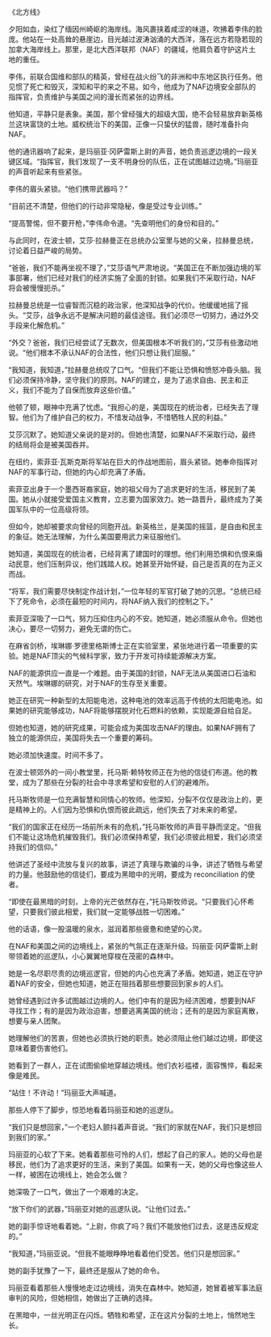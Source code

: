 《北方线》

夕阳如血，染红了缅因州崎岖的海岸线。海风裹挟着咸涩的味道，吹拂着李伟的脸庞。他站在一处高耸的悬崖边，目光越过波涛汹涌的大西洋，落在远方若隐若现的加拿大海岸线上。那里，是北大西洋联邦（NAF）的疆域，他肩负着守护这片土地的重任。

李伟，前联合国维和部队的精英，曾经在战火纷飞的非洲和中东地区执行任务。他见惯了死亡和毁灭，深知和平的来之不易。如今，他成为了NAF边境安全部队的指挥官，负责维护与美国之间的漫长而紧张的边界线。

他知道，平静只是表象。美国，那个曾经强大的超级大国，绝不会轻易放弃新英格兰这块富饶的土地。威权统治下的美国，正像一只蛰伏的猛兽，随时准备扑向NAF。

他的通讯器响了起来，是玛丽亚·冈萨雷斯上尉的声音，她负责巡逻边境的一段关键区域。“指挥官，我们发现了一支不明身份的队伍，正在试图越过边境。”玛丽亚的声音听起来有些紧张。

李伟的眉头紧锁。“他们携带武器吗？”

“目前还不清楚，但他们的行动非常隐秘，像是受过专业训练。”

“提高警惕，但不要开枪，”李伟命令道。“先查明他们的身份和目的。”

与此同时，在波士顿，艾莎·拉赫曼正在总统办公室里与她的父亲，拉赫曼总统，讨论着日益严峻的局势。

“爸爸，我们不能再坐视不理了，”艾莎语气严肃地说。“美国正在不断加强边境的军事部署，他们已经对我们的经济实施了全面的封锁。如果我们不采取行动，NAF将会被慢慢扼杀。”

拉赫曼总统是一位睿智而沉稳的政治家，他深知战争的代价。他缓缓地摇了摇头。“艾莎，战争永远不是解决问题的最佳途径。我们必须尽一切努力，通过外交手段来化解危机。”

“外交？爸爸，我们已经尝试了无数次，但美国根本不听我们的，”艾莎有些激动地说。“他们根本不承认NAF的合法性，他们只想让我们屈服。”

“我知道，我知道，”拉赫曼总统叹了口气。“但我们不能让恐惧和愤怒冲昏头脑。我们必须保持冷静，坚守我们的原则。NAF的建立，是为了追求自由、民主和正义，我们不能为了自保而放弃这些价值。”

他顿了顿，眼神中充满了忧虑。“我担心的是，美国现在的统治者，已经失去了理智。他们为了维护自己的权力，不惜发动战争，不惜牺牲人民的利益。”

艾莎沉默了。她知道父亲说的是对的。但她也清楚，如果NAF不采取行动，最终的结局将会是被美国吞并。

在纽约，索菲亚·瓦斯克斯将军站在巨大的作战地图前，眉头紧锁。她奉命指挥对NAF的军事行动，但她的内心却充满了矛盾。

索菲亚出身于一个墨西哥裔家庭，她的祖父母为了追求更好的生活，移民到了美国。她从小就接受爱国主义教育，立志要为国家效力。她一路晋升，最终成为了美国军队中的一位高级将领。

但如今，她却被要求向曾经的同胞开战。新英格兰，是美国的摇篮，是自由和民主的象征。她无法理解，为什么美国要用武力来征服他们。

她知道，美国现在的统治者，已经背离了建国时的理想。他们利用恐惧和仇恨来煽动民意，他们压制异议，他们践踏人权。她甚至开始怀疑，自己是否真的在为正义而战。

“将军，我们需要尽快制定作战计划，”一位年轻的军官打破了她的沉思。“总统已经下了死命令，必须在最短的时间内，将NAF纳入我们的控制之下。”

索菲亚深吸了一口气，努力压抑住内心的不安。她知道，她必须服从命令。但她也决心，要尽一切努力，避免无谓的伤亡。

在麻省剑桥，埃琳娜·罗德里格斯博士正在实验室里，紧张地进行着一项重要的实验。她是NAF顶尖的气候科学家，致力于开发可持续能源解决方案。

NAF的能源供应一直是一个难题。由于美国的封锁，NAF无法从美国进口石油和天然气。埃琳娜的研究，对于NAF的生存至关重要。

她正在研究一种新型的太阳能电池，这种电池的效率远高于传统的太阳能电池。如果她的研究能够成功，NAF将能够摆脱对化石燃料的依赖，实现能源自给自足。

但她也知道，她的研究成果，可能会成为美国攻击NAF的理由。如果NAF拥有了独立的能源供应，美国将失去一个重要的筹码。

她必须加快速度。时间不多了。

在波士顿郊外的一间小教堂里，托马斯·赖特牧师正在为他的信徒们布道。他的教堂，成为了那些在分裂的社会中寻求希望和安慰的人们的避难所。

托马斯牧师是一位充满智慧和同情心的牧师。他深知，分裂不仅仅是政治上的，更是精神上的。人们因为恐惧和仇恨而彼此疏远，他们失去了对未来的希望。

“我们的国家正在经历一场前所未有的危机，”托马斯牧师的声音平静而坚定。“但我们不能让这场危机摧毁我们。我们必须保持希望，我们必须彼此相爱，我们必须坚持我们的信仰。”

他讲述了圣经中流放与复兴的故事，讲述了真理与欺骗的斗争，讲述了牺牲与希望的力量。他鼓励他的信徒们，要成为黑暗中的光明，要成为 reconciliation 的使者。

“即使在最黑暗的时刻，上帝的光芒依然存在，”托马斯牧师说。“只要我们心怀希望，只要我们彼此相爱，我们就一定能够战胜一切困难。”

他的话语，像一股温暖的泉水，滋润着那些疲惫和绝望的心灵。

在NAF和美国之间的边境线上，紧张的气氛正在逐渐升级。玛丽亚·冈萨雷斯上尉带领着她的巡逻队，小心翼翼地穿梭在茂密的森林中。

她是一名尽职尽责的边境巡逻官，但她的内心也充满了矛盾。她知道，她正在守护着NAF的安全，但她也知道，她正在阻挡着那些想要回到家乡的人们。

她曾经遇到过许多试图越过边境的人。他们中有的是因为经济困难，想要到NAF寻找工作；有的是因为政治迫害，想要逃离美国的统治；还有的是因为家庭离散，想要与亲人团聚。

她理解他们的苦衷，但她也必须执行她的职责。她必须阻止他们越过边境，即使这意味着要伤害他们。

她看到了一群人，正在试图偷偷地穿越边境线。他们衣衫褴褛，面容憔悴，看起来像是难民。

“站住！不许动！”玛丽亚大声喊道。

那些人停下了脚步，惊恐地看着玛丽亚和她的巡逻队。

“我们只是想回家，”一个老妇人颤抖着声音说。“我们的家就在NAF，我们只是想回到我们的家。”

玛丽亚的心软了下来。她看着那些可怜的人们，想起了自己的家人。她的父母也是移民，他们为了追求更好的生活，来到了美国。如果有一天，她的父母也像这些人一样，被困在边境线上，她会怎么做？

她深吸了一口气，做出了一个艰难的决定。

“放下你们的武器，”玛丽亚对她的巡逻队说。“让他们过去。”

她的副手惊讶地看着她。“上尉，你疯了吗？我们不能放他们过去，这是违反规定的。”

“我知道，”玛丽亚说。“但我不能眼睁睁地看着他们受苦。他们只是想回家。”

她的副手犹豫了一下，最终还是服从了她的命令。

玛丽亚看着那些人慢慢地走过边境线，消失在森林中。她知道，她冒着被军事法庭审判的风险，但她相信，她做出了正确的选择。

在黑暗中，一丝光明正在闪烁。牺牲和希望，正在这片分裂的土地上，悄然地生长。